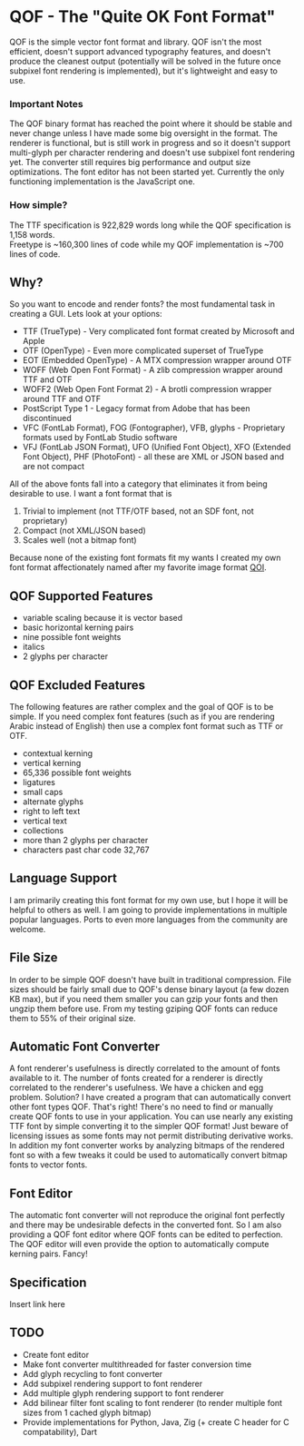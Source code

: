 # QOF - The "Quite OK Font Format"
QOF is the simple vector font format and library. QOF isn't the most efficient, doesn't support advanced typography features, and doesn't produce the cleanest output (potentially will be solved in the future once subpixel font rendering is implemented), but it's lightweight and easy to use.

### Important Notes
The QOF binary format has reached the point where it should be stable and never change unless I have made some big oversight in the format. The renderer is functional, but is still work in progress and so it doesn't support multi-glyph per character rendering and doesn't use subpixel font rendering yet. The converter still requires big performance and output size optimizations. The font editor has not been started yet. Currently the only functioning implementation is the JavaScript one.


### How simple?
The TTF specification is 922,829 words long while the QOF specification is 1,158 words.  
Freetype is ~160,300 lines of code while my QOF implementation is ~700 lines of code.

## Why?
So you want to encode and render fonts? the most fundamental task in creating a GUI. Lets look at your options:
- TTF (TrueType) - Very complicated font format created by Microsoft and Apple
- OTF (OpenType) - Even more complicated superset of TrueType
- EOT (Embedded OpenType) - A MTX compression wrapper around OTF
- WOFF (Web Open Font Format) - A zlib compression wrapper around TTF and OTF
- WOFF2 (Web Open Font Format 2) - A brotli compression wrapper around TTF and OTF
- PostScript Type 1 - Legacy format from Adobe that has been discontinued
- VFC (FontLab Format), FOG (Fontographer), VFB, glyphs - Proprietary formats used by FontLab Studio software
- VFJ (FontLab JSON Format), UFO (Unified Font Object), XFO (Extended Font Object), PHF (PhotoFont) - all these are XML or JSON based and are not compact

All of the above fonts fall into a category that eliminates it from being desirable to use. I want a font format that is
1) Trivial to implement (not TTF/OTF based, not an SDF font, not proprietary)
2) Compact (not XML/JSON based)
3) Scales well (not a bitmap font)

Because none of the existing font formats fit my wants I created my own font format affectionately named after my favorite image format [QOI](https://github.com/phoboslab/qoi).

## QOF Supported Features
- variable scaling because it is vector based
- basic horizontal kerning pairs
- nine possible font weights
- italics
- 2 glyphs per character

## QOF Excluded Features
The following features are rather complex and the goal of QOF is to be simple. If you need complex font features (such as if you are rendering Arabic instead of English) then use a complex font format such as TTF or OTF.
- contextual kerning
- vertical kerning
- 65,336 possible font weights
- ligatures
- small caps
- alternate glyphs
- right to left text
- vertical text
- collections
- more than 2 glyphs per character
- characters past char code 32,767

## Language Support
I am primarily creating this font format for my own use, but I hope it will be helpful to others as well. I am going to provide implementations in multiple popular languages. Ports to even more languages from the community are welcome.

## File Size
In order to be simple QOF doesn't have built in traditional compression. File sizes should be fairly small due to QOF's dense binary layout (a few dozen KB max), but if you need them smaller you can gzip your fonts and then ungzip them before use. From my testing gziping QOF fonts can reduce them to 55% of their original size.

## Automatic Font Converter
A font renderer's usefulness is directly correlated to the amount of fonts available to it. The number of fonts created for a renderer is directly correlated to the renderer's usefulness. We have a chicken and egg problem. Solution? I have created a program that can automatically convert other font types QOF. That's right! There's no need to find or manually create QOF fonts to use in your application. You can use nearly any existing TTF font by simple converting it to the simpler QOF format! Just beware of licensing issues as some fonts may not permit distributing derivative works. In addition my font converter works by analyzing bitmaps of the rendered font so with a few tweaks it could be used to automatically convert bitmap fonts to vector fonts.

## Font Editor
The automatic font converter will not reproduce the original font perfectly and there may be undesirable defects in the converted font. So I am also providing a QOF font editor where QOF fonts can be edited to perfection. The QOF editor will even provide the option to automatically compute kerning pairs. Fancy!

## Specification
Insert link here

## TODO
- Create font editor
- Make font converter multithreaded for faster conversion time
- Add glyph recycling to font converter
- Add subpixel rendering support to font renderer
- Add multiple glyph rendering support to font renderer
- Add bilinear filter font scaling to font renderer (to render multiple font sizes from 1 cached glyph bitmap)
- Provide implementations for Python, Java, Zig (+ create C header for C compatability), Dart
